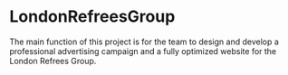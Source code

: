 # LondonRefreesGroup

The main function of this project is for the team to design and develop a
professional advertising campaign and a fully optimized website for the London Refrees Group.
